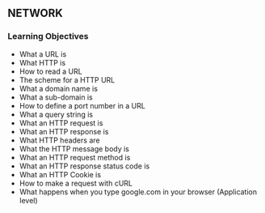 ## NETWORK

### Learning Objectives
 * What a URL is
 * What HTTP is
 * How to read a URL
 * The scheme for a HTTP URL
 * What a domain name is
 * What a sub-domain is
 * How to define a port number in a URL
 * What a query string is
 * What an HTTP request is
 * What an HTTP response is
 * What HTTP headers are
 * What the HTTP message body is
 * What an HTTP request method is
 * What an HTTP response status code is
 * What an HTTP Cookie is
 * How to make a request with cURL
 * What happens when you type google.com in your browser (Application level)

